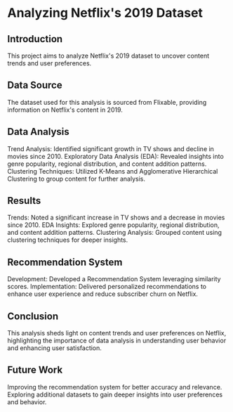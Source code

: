 # Analyzing Netflix's 2019 Dataset
## Introduction
This project aims to analyze Netflix's 2019 dataset to uncover content trends and user preferences.

## Data Source
The dataset used for this analysis is sourced from Flixable, providing information on Netflix's content in 2019.

## Data Analysis
Trend Analysis:
Identified significant growth in TV shows and decline in movies since 2010.
Exploratory Data Analysis (EDA):
Revealed insights into genre popularity, regional distribution, and content addition patterns.
Clustering Techniques:
Utilized K-Means and Agglomerative Hierarchical Clustering to group content for further analysis.
## Results
Trends:
Noted a significant increase in TV shows and a decrease in movies since 2010.
EDA Insights:
Explored genre popularity, regional distribution, and content addition patterns.
Clustering Analysis:
Grouped content using clustering techniques for deeper insights.
## Recommendation System
Development:
Developed a Recommendation System leveraging similarity scores.
Implementation:
Delivered personalized recommendations to enhance user experience and reduce subscriber churn on Netflix.
## Conclusion
This analysis sheds light on content trends and user preferences on Netflix, highlighting the importance of data analysis in understanding user behavior and enhancing user satisfaction.

## Future Work
Improving the recommendation system for better accuracy and relevance.
Exploring additional datasets to gain deeper insights into user preferences and behavior.
